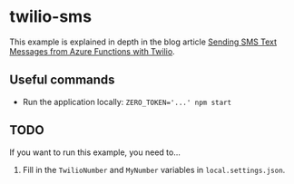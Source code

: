# twilio-sms

This example is explained in depth in the blog article [Sending SMS Text Messages from Azure Functions with Twilio](https://www.tryzero.com/blog/sending-sms-text-messages-from-azure-functions-with-twilio).

## Useful commands

- Run the application locally: `ZERO_TOKEN='...' npm start`

## TODO

If you want to run this example, you need to...

1. Fill in the `TwilioNumber` and `MyNumber` variables in `local.settings.json`.
